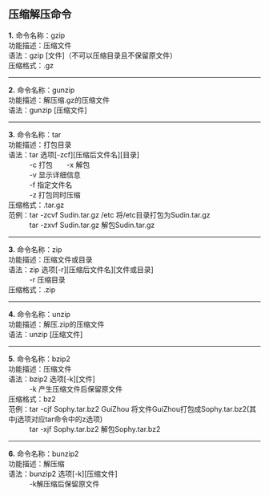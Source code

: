 ## 压缩解压命令<br/>
**1.** 命令名称：gzip<br/>
功能描述：压缩文件<br/>
语法：gzip [文件]（不可以压缩目录且不保留原文件）<br/>
压缩格式：.gz<br/>
***
**2.** 命令名称：gunzip<br/>
功能描述：解压缩.gz的压缩文件<br/>
语法：gunzip [压缩文件]<br/>
***
**3.** 命令名称：tar<br/>
功能描述：打包目录<br/>
语法：tar 选项[-zcf][压缩后文件名][目录]<br/>
&emsp;&emsp;&emsp;-c 打包&emsp;&emsp;-x 解包<br/>
&emsp;&emsp;&emsp;-v 显示详细信息<br/>
&emsp;&emsp;&emsp;-f 指定文件名<br/>
&emsp;&emsp;&emsp;-z 打包同时压缩<br/>
压缩格式：.tar.gz<br/>
范例：tar -zcvf Sudin.tar.gz /etc 将/etc目录打包为Sudin.tar.gz<br/>
&emsp;&emsp;&emsp;tar -zxvf Sudin.tar.gz 解包Sudin.tar.gz<br/>
***
**3.** 命令名称：zip<br/>
功能描述：压缩文件或目录<br/>
语法：zip 选项[-r][压缩后文件名][文件或目录]<br/>
&emsp;&emsp;&emsp;-r 压缩目录<br/>
压缩格式：.zip<br/>
***
**4.** 命令名称：unzip<br/>
功能描述：解压.zip的压缩文件<br/>
语法：unzip [压缩文件]<br/>
***
**5.** 命令名称：bzip2<br/>
功能描述：压缩文件<br/>
语法：bzip2 选项[-k][文件]<br/>
&emsp;&emsp;&emsp;-k 产生压缩文件后保留原文件<br/>
压缩格式：bz2<br/>
范例：tar -cjf Sophy.tar.bz2 GuiZhou 将文件GuiZhou打包成Sophy.tar.bz2(其中j选项对应tar命令中的z选项)<br/>
&emsp;&emsp;&emsp;tar -xjf Sophy.tar.bz2 解包Sophy.tar.bz2<br/>
***
**6.** 命令名称：bunzip2<br/>
功能描述：解压缩<br/>
语法：bunzip2 选项[-k][压缩文件]<br/>
&emsp;&emsp;&emsp;-k解压缩后保留原文件<br/>
